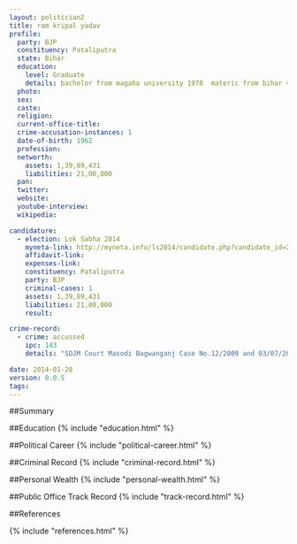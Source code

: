 ```yaml
---
layout: politician2
title: ram kripal yadav
profile: 
  party: BJP
  constituency: Pataliputra
  state: Bihar
  education: 
    level: Graduate
    details: bachelor from magaha university 1978  materic from bihar vidiyala examination samiti  1974
  photo: 
  sex: 
  caste: 
  religion: 
  current-office-title: 
  crime-accusation-instances: 1
  date-of-birth: 1962
  profession: 
  networth: 
    assets: 1,39,89,431
    liabilities: 21,00,000
  pan: 
  twitter: 
  website: 
  youtube-interview: 
  wikipedia: 

candidature: 
  - election: Lok Sabha 2014
    myneta-link: http://myneta.info/ls2014/candidate.php?candidate_id=2750
    affidavit-link: 
    expenses-link: 
    constituency: Pataliputra 
    party: BJP
    criminal-cases: 1
    assets: 1,39,89,431
    liabilities: 21,00,000
    result:  

crime-record: 
  - crime: accussed
    ipc: 143
    details: "SDJM Court Masodi Bagwanganj Case No.12/2009 and 03/07/2009" 

date: 2014-01-28
version: 0.0.5
tags: 
---
```

##Summary


##Education
{% include "education.html" %}


##Political Career
{% include "political-career.html" %}


##Criminal Record
{% include "criminal-record.html" %}


##Personal Wealth
{% include "personal-wealth.html" %}


##Public Office Track Record
{% include "track-record.html" %}


##References


{% include "references.html" %}